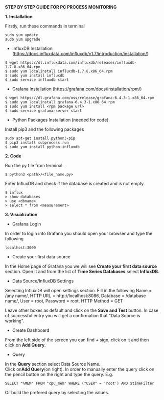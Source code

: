 **STEP BY STEP GUIDE FOR PC PROCESS MONITORING**

**1. Installation**

Firstly, run these commands in terminal
```
sudo yum update
sudo yum upgrade
```

* InfluxDB Installation (https://docs.influxdata.com/influxdb/v1.7/introduction/installation/)
```
$ wget https://dl.influxdata.com/influxdb/releases/influxdb-1.7.8.x86_64.rpm
$ sudo yum localinstall influxdb-1.7.8.x86_64.rpm
$ sudo yum install influxdb
$ sudo service influxdb start
```
* Grafana Installation (https://grafana.com/docs/installation/rpm/)
```
$ wget https://dl.grafana.com/oss/release/grafana-6.4.3-1.x86_64.rpm
$ sudo yum localinstall grafana-6.4.3-1.x86_64.rpm
$ sudo yum install <rpm package url>
$ sudo service grafana-server start
```

* Python Packages Installation (needed for code)

Install pip3 and the following packages
```
sudo apt-get install python3-pip
$ pip3 install subprocess.run
$ sudo yum install python-influxdb
```

**2. Code**

Run the py file from terminal.
```
$ python3 <path>/<file_name.py>
```
Enter InfluxDB and check if the database is created and is not empty.
```
$ influx
> show databases
> use <dbname>
> select * from <measurement> 
```

**3. Visualization**

* Grafana Login

In order to login into Grafana you should open your browser and type the following
```
localhost:3000
```
* Create your first data source 

In the Home page of Grafana you we will see **Create your first data source** section. Open it and from the list of **Time Series Databases** select **InfluxDB**. 

* Data Source/InfluxDB Settings

Selecting InfluxDB will open settings section. Fill in the following
Name = /any name/,
HTTP URL = http://localhost:8086,
Database = /database name/,
User = root,
Password = root,
HTTP Method = GET

Leave other boxes as default and click on the **Save and Test** button. In case of successful entry you will get a confirmation that “Data Source is working”.

* Create Dashboard

From the left side of the screen you can find **+** sign, click on it and then click on **Add Query**.

* Query

In the **Query** section select Data Source Name.  
Click on**Add Query**(on right). In order to manually enter the query click on the pencil button on the right and type the query. E.g.
```
SELECT "%MEM" FROM "cpu_mem" WHERE ("USER" = 'root') AND $timeFilter
```
Or build the prefered query by selecting the values. 
